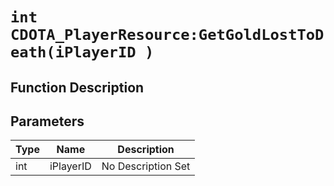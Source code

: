# `int CDOTA_PlayerResource:GetGoldLostToDeath(iPlayerID )`
## Function Description

## Parameters
Type|Name|Description
--|--|--
int|iPlayerID|No Description Set
